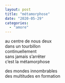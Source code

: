 ```yaml
---
layout: post
title: "métamorphose"
date: "2020-05-29"
categories:
  - "amore"
---
```


au centre de nous deux  
dans un tourbillon  
continuellement  
sans jamais s’arrêter  
c’est la métamorphose  

des mondes innombrables  
des multitudes en formation  
